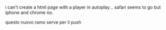 i can't create a html page with a player in autoplay...
safari seems to go but iphone and chrome no.

 questo nuovo ramo serve per il push 
